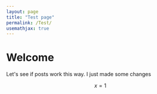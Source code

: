```yaml
---
layout: page
title: "Test page"
permalink: /Test/
usemathjax: true
---
```


# Welcome

Let's see if posts work this way.
I just made some changes

$$ x = 1 $$
